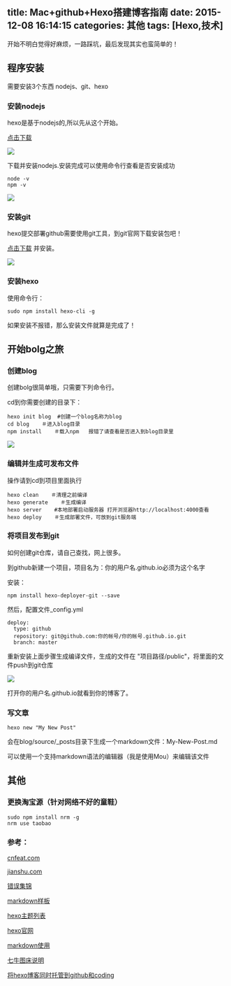 title: Mac+github+Hexo搭建博客指南
date: 2015-12-08 16:14:15
categories: 其他
tags: [Hexo,技术]
---
开始不明白觉得好麻烦，一路踩坑，最后发现其实也蛮简单的！

## 程序安装
需要安装3个东西 nodejs、git、hexo
### 安装nodejs
 hexo是基于nodejs的,所以先从这个开始。
 
[点击下载](https://nodejs.org/en/)

![](http://7xp069.com1.z0.glb.clouddn.com/201512080001.jpg)


下载并安装nodejs.安装完成可以使用命令行查看是否安装成功

``` 
node -v
npm -v
```

![](http://7xp069.com1.z0.glb.clouddn.com/201512080002.jpg)



### 安装git
hexo提交部署github需要使用git工具，到git官网下载安装包吧！

[点击下载](http://git-scm.com/download/) 并安装。

![](http://7xp069.com1.z0.glb.clouddn.com/201512080003.jpg)

### 安装hexo
使用命令行：

```
sudo npm install hexo-cli -g
```

如果安装不报错，那么安装文件就算是完成了！


## 开始bolg之旅
### 创建blog
创建bolg很简单哦，只需要下列命令行。

cd到你需要创建的目录下：

```
hexo init blog  #创建一个blog名称为blog
cd blog    ＃进入blog目录
npm install    ＃载入npm   报错了请查看是否进入到blog目录里
```

![](http://7xp069.com1.z0.glb.clouddn.com/201512080004.jpg)

### 编辑并生成可发布文件

操作请到cd到项目里面执行

```
hexo clean    ＃清理之前编译
hexo generate    ＃生成编译
hexo server    #本地部署启动服务器 打开浏览器http://localhost:4000查看
hexo deploy    ＃生成部署文件，可放到git服务端
```

### 将项目发布到git
如何创建git仓库，请自己查找，网上很多。

到github新建一个项目，项目名为：你的用户名.github.io必须为这个名字

安装： 

```
npm install hexo-deployer-git --save
```

然后，配置文件_config.yml

```
deploy:
  type: github
  repository: git@github.com:你的帐号/你的帐号.github.io.git
  branch: master
```

重新安装上面步骤生成编译文件，生成的文件在 "项目路径/public"，将里面的文件push到git仓库

![](http://7xp069.com1.z0.glb.clouddn.com/201512080005.jpg)

打开你的用户名.github.io就看到你的博客了。

### 写文章

```
hexo new "My New Post"
```

会在blog/source/_posts目录下生成一个markdown文件：My-New-Post.md

可以使用一个支持markdown语法的编辑器（我是使用Mou）来编辑该文件

## 其他

### 更换淘宝源（针对网络不好的童鞋）

```
sudo npm install nrm -g
nrm use taobao
```


### 参考：
[cnfeat.com](http://cnfeat.com/blog/2014/05/10/how-to-build-a-blog/)

[jianshu.com](http://www.jianshu.com/p/465830080ea9)

[错误集锦](https://xuanwo.org/2014/08/14/hexo-usual-problem/)

[markdown样板](https://www.zybuluo.com/mdeditor)

[hexo主题列表](https://github.com/hexojs/hexo/wiki/Themes)

[hexo官网](http://hexo.io)

[markdown使用](http://www.markdown.cn)

[七牛图床说明](http://www.jianshu.com/p/13725d818565)

[将hexo博客同时托管到github和coding](http://www.jianshu.com/p/7ad9d3cd4d6e)
